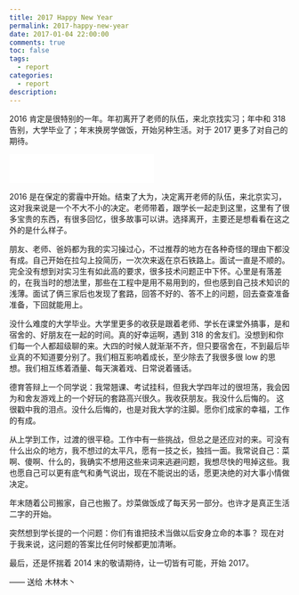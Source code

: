 ```yaml
---
title: 2017 Happy New Year
permalink: 2017-happy-new-year
date: 2017-01-04 22:00:00
comments: true
toc: false
tags:
  - report
categories:
  - report
description:
---
```


2016 肯定是很特别的一年。年初离开了老师的队伍，来北京找实习；年中和 318 告别，大学毕业了；年末换房学做饭，开始另种生活。对于 2017 更多了对自己的期待。

<!-- more -->

<iframe frameborder="no" border="0" marginwidth="0" marginheight="0" width=260 height=52 src="//music.163.com/outchain/player?type=2&id=31445772&auto=0&height=32"></iframe>

2016 是在保定的雾霾中开始。结束了大为，决定离开老师的队伍，来北京实习，这对我来说是一个不大不小的决定。老师带着，跟学长一起走到这里，这里有了很多宝贵的东西，有很多回忆，很多故事可以讲。选择离开，主要还是想看看在这之外的是什么样子。

朋友、老师、爸妈都为我的实习操过心，不过推荐的地方在各种奇怪的理由下都没有成。自己开始在拉勾上投简历，一次次来返在京石铁路上。面试一直是不顺的。完全没有想到对实习生有如此高的要求，很多技术问题正中下怀。心里是有落差的，在我当时的想法里，那些在工程中是用不易用到的，但也感到自己技术知识的浅薄。面试了俩三家后也发现了套路，回答不好的、答不上的问题，回去查查准备准备，下回就能用上。

没什么难度的大学毕业。大学里更多的收获是跟着老师、学长在课堂外搞事，是和宿舍的、好朋友在一起的时间。真的好幸运啊，遇到 318 的舍友们。没想到和你们每一个人都超级聊的来。大四的时候人就渐渐不齐，但只要宿舍在，不到最后毕业真的不知道要分别了。我们相互影响着成长，至少除去了我很多很 low 的思想。我们相互练着酒量、每天演着戏、日常说着骚话。

德育答辩上一个同学说：我常翘课、考试挂科，但我大学四年过的很坦荡，我会因为和舍友游戏上的一个好玩的套路高兴很久。我收获朋友。我没什么后悔的。
这很戳中我的泪点。没什么后悔的，也是对我大学的注脚。愿你们成家的幸福，工作的有成。

从上学到工作，过渡的很平稳。工作中有一些挑战，但总之是还应对的来。可没有什么出众的地方，我不想过的太平凡，愿有一技之长，独挡一面。我常说自己：菜啊、傻啊、什么的，我确实不想用这些来词来逃避问题，我想尽快的甩掉这些。我也愿自己可以更有底气和勇气说出，现在不能说出的话，愿更决绝的对大事小情做决定。

年末随着公司搬家，自己也搬了。炒菜做饭成了每天另一部分。也许才是真正生活二字的开始。

突然想到学长提的一个问题：你们有谁把技术当做以后安身立命的本事？
现在对于我来说，这问题的答案比任何时候都更加清晰。

最后，还是怀揣着 2014 末的敬请期待，让一切皆有可能，开始 2017。

—— 送给 木林木丶
